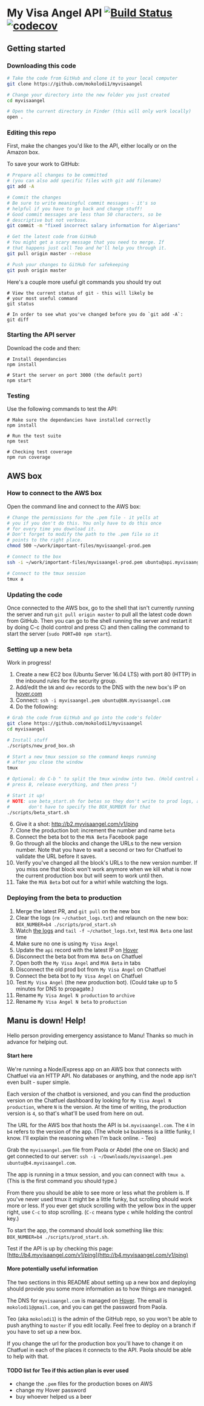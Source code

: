 # My Visa Angel API [![Build Status](https://travis-ci.com/mokolodi1/myvisaangel.svg?token=gSskbph9XcxTrDMf2BS7&branch=master)](https://travis-ci.com/mokolodi1/myvisaangel) [![codecov](https://codecov.io/gh/mokolodi1/myvisaangel/branch/master/graph/badge.svg?token=QcWtpXLB60)](https://codecov.io/gh/mokolodi1/myvisaangel)

## Getting started

### Downloading this code

```sh
# Take the code from GitHub and clone it to your local computer
git clone https://github.com/mokolodi1/myvisaangel

# Change your directory into the new folder you just created
cd myvisaangel

# Open the current directory in Finder (this will only work locally)
open .
```

### Editing this repo

First, make the changes you'd like to the API, either locally or on the
Amazon box.

To save your work to GitHub:

```sh
# Prepare all changes to be committed
# (you can also add specific files with git add filename)
git add -A

# Commit the changes
# Be sure to write meaningful commit messages - it's so
# helpful if you have to go back and change stuff!
# Good commit messages are less than 50 characters, so be
# descriptive but not verbose.
git commit -m "fixed incorrect salary information for Algerians"

# Get the latest code from GitHub
# You might get a scary message that you need to merge. If
# that happens just call Teo and he'll help you through it.
git pull origin master --rebase

# Push your changes to GitHub for safekeeping
git push origin master
```

Here's a couple more useful git commands you should try out

```
# View the current status of git - this will likely be
# your most useful command
git status

# In order to see what you've changed before you do `git add -A`:
git diff
```

### Starting the API server

Download the code and then:
```
# Install dependancies
npm install

# Start the server on port 3000 (the default port)
npm start
```

### Testing

Use the following commands to test the API:

```
# Make sure the dependancies have installed correctly
npm install

# Run the test suite
npm test

# Checking test coverage
npm run coverage
```

## AWS box

### How to connect to the AWS box

Open the command line and connect to the AWS box:

```sh
# Change the permissions for the .pem file - it yells at
# you if you don't do this. You only have to do this once
# for every time you download it.
# Don't forget to modify the path to the .pem file so it
# points to the right place.
chmod 500 ~/work/important-files/myvisaangel-prod.pem

# Connect to the box
ssh -i ~/work/important-files/myvisaangel-prod.pem ubuntu@api.myvisaangel.com

# Connect to the tmux session
tmux a
```

### Updating the code

Once connected to the AWS box, go to the shell that isn't currently running the server and run `git pull origin master` to pull all the latest code down from GitHub. Then you can go to the shell running the server and restart it by doing C-c (hold control and press C) and then calling the command to start the server (`sudo PORT=80 npm start`).

### Setting up a new beta

Work in progress!

1. Create a new EC2 box (Ubuntu Server 16.04 LTS) with port 80 (HTTP) in the inbound rules for the security group.
2. Add/edit the `bN` and `dev` records to the DNS with the new box's IP on [hover.com](https://hover.com)
3. Connect: `ssh -i myvisaangel.pem ubuntu@bN.myvisaangel.com`
4. Do the following:

```sh
# Grab the code from GitHub and go into the code's folder
git clone https://github.com/mokolodi1/myvisaangel
cd myvisaangel

# Install stuff
./scripts/new_prod_box.sh

# Start a new tmux session so the command keeps running
# after you close the window
tmux

# Optional: do C-b " to split the tmux window into two. (Hold control and
# press B, release everything, and then press ")

# Start it up!
# NOTE: use beta_start.sh for betas so they don't write to prod logs, and you
#       don't have to specify the BOX_NUMBER for that
./scripts/beta_start.sh
```

6. Give it a shot: http://b2.myvisaangel.com/v1/ping
7. Clone the production bot: increment the number and name `beta`
8. Connect the beta bot to the `MVA Beta` Facebook page
9. Go through all the blocks and change the URLs to the new version number. Note that you have to wait a second or two for Chatfuel to validate the URL before it saves.
10. Verify you've changed all the block's URLs to the new version number. If you miss one that block won't work anymore when we kill what is now the current production box but will seem to work until then.
11. Take the `MVA Beta` bot out for a whirl while watching the logs.

### Deploying from the beta to production

1. Merge the latest PR, and `git pull` on the new box
2. Clear the logs (`rm ~/chatbot_logs.txt`) and relaunch on the new box: `BOX_NUMBER=b4 ./scripts/prod_start.sh`
3. Watch [the logs](https://docs.google.com/spreadsheets/d/1rwp_fErdkFWw-5YNjnbFGPp7XpJjbQFteMxpopdzF1A/edit#gid=1859852654) and `tail -f ~/chatbot_logs.txt`, test `MVA Beta` one last time
4. Make sure no one is using `My Visa Angel`
5. Update the `api` record with the latest IP on [Hover](https://www.hover.com/control_panel/domain/myvisaangel.com/dns)
6. Disconnect the beta bot from `MVA Beta` on Chatfuel
7. Open both the `My Visa Angel` and `MVA Beta` in tabs
8. Disconnect the old prod bot from `My Visa Angel` on Chatfuel
9. Connect the beta bot to `My Visa Angel` on Chatfuel
10. Test `My Visa Angel` (the new production bot). (Could take up to 5 minutes for DNS to propagate.)
11. Rename `My Visa Angel N production` to `archive`
12. Rename `My Visa Angel N beta` to `production`

## Manu is down! Help!

Hello person providing emergency assistance to Manu! Thanks so much in advance for helping out.

#### Start here

We're running a Node/Express app on an AWS box that connects with Chatfuel via an HTTP API. No databases or anything, and the node app isn't even built - super simple.

Each version of the chatbot is versioned, and you can find the production version on the Chatfuel dashboard by looking for `My Visa Angel N production`, where `N` is the version. At the time of writing, the production version is `4`, so that's what'll be used from here on out.

The URL for the AWS box that hosts the API is `b4.myvisaangel.com`. The `4` in `b4` refers to the version of the app. (The whole `b4` business is a little funky, I know. I'll explain the reasoning when I'm back online. - Teo)

Grab the `myvisaangel.pem` file from Paola or Abdel (the one on Slack) and get connected to our server: `ssh -i ~/Downloads/myvisaangel.pem ubuntu@b4.myvisaangel.com`.

The app is running in a tmux session, and you can connect with `tmux a`. (This is the first command you should type.)

From there you should be able to see more or less what the problem is. If you've never used tmux it might be a little funky, but scrolling should work more or less. If you ever get stuck scrolling with the yellow box in the upper right, use `C-c` to stop scrolling. (`C-c` means type `c` while holding the control key.)

To start the app, the command should look something like this: `BOX_NUMBER=b4 ./scripts/prod_start.sh`.

Test if the API is up by checking this page: [http://b4.myvisaangel.com/v1/ping](http://b4.myvisaangel.com/v1/ping)

#### More potentially useful information

The two sections in this README about setting up a new box and deploying should provide you some more information as to how things are managed.

The DNS for `myvisaangel.com` is managed on [Hover](https://www.hover.com/control_panel/domain/myvisaangel.com/dns). The email is `mokolodi1@gmail.com`, and you can get the password from Paola.

Teo (aka `mokolodi1`) is the admin of the GitHub repo, so you won't be able to push anything to `master` if you edit locally. Feel free to deploy on a branch if you have to set up a new box.

If you change the url for the production box you'll have to change it on Chatfuel in each of the places it connects to the API. Paola should be able to help with that.

#### TODO list for Teo if this action plan is ever used
- change the `.pem` files for the production boxes on AWS
- change my Hover password
- buy whoever helped us a beer
